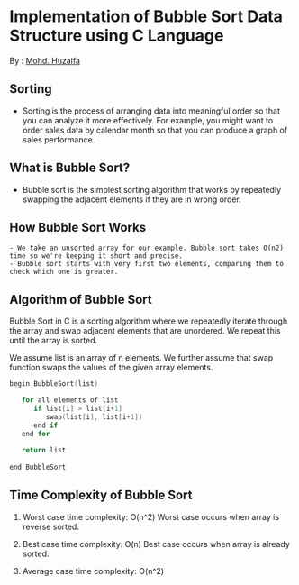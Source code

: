# Implementation of Bubble Sort Data Structure using C Language
By : [Mohd. Huzaifa](https://www.instagram.com/huzaifa_raxtar/) 

## Sorting

- Sorting is the process of arranging data into meaningful order so that you can analyze it more effectively. For example, you might want to order sales data by calendar month so that you can produce a graph of sales performance. 

## What is Bubble Sort?

- Bubble sort is the simplest sorting algorithm that works by repeatedly swapping the adjacent elements if they are in wrong order.
  
## How Bubble Sort Works

    - We take an unsorted array for our example. Bubble sort takes Ο(n2) time so we're keeping it short and precise.
    - Bubble sort starts with very first two elements, comparing them to check which one is greater.
  

   

## Algorithm of Bubble Sort

Bubble Sort in C is a sorting algorithm where we repeatedly iterate through the array and swap adjacent elements that are unordered. We repeat this until the array is sorted.

We assume list is an array of n elements. We further assume that swap function swaps the values of the given array elements.

```C
begin BubbleSort(list)

   for all elements of list
      if list[i] > list[i+1]
         swap(list[i], list[i+1])
      end if
   end for
   
   return list
   
end BubbleSort
```

## Time Complexity of Bubble Sort

1. Worst case time complexity: O(n^2)
    Worst case occurs when array is reverse sorted.
 
2. Best case time complexity: O(n)
   Best case occurs when array is already sorted.
   
3. Average case time complexity: O(n^2)
   
    
  